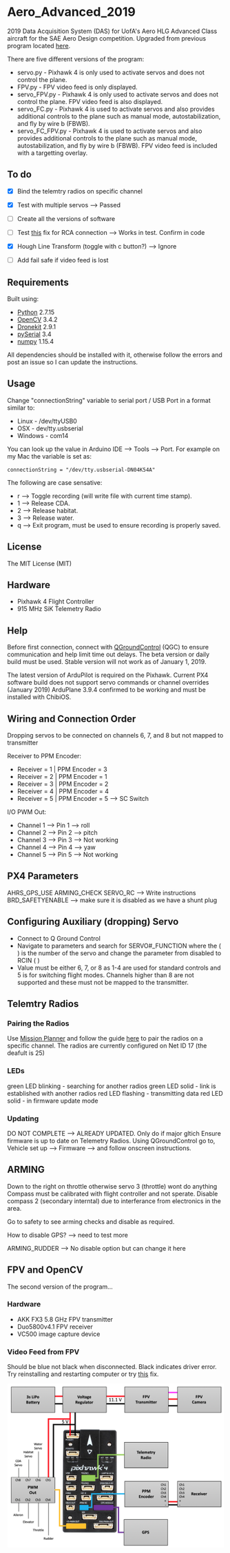 # Aero_Advanced_2019
2019 Data Acquisition System (DAS) for UofA's Aero HLG Advanced Class aircraft for the SAE Aero Design competition. Upgraded from previous program located [here](https://github.com/MarkSherstan/Aero_HLG_2018_DAS).

There are five different versions of the program:
* servo.py - Pixhawk 4 is only used to activate servos and does not control the plane.
* FPV.py - FPV video feed is only displayed.
* servo_FPV.py - Pixhawk 4 is only used to activate servos and does not control the plane. FPV video feed is also displayed.
* servo_FC.py - Pixhawk 4 is used to activate servos and also provides additional controls to the plane such as manual mode, autostabilization, and fly by wire b (FBWB).
* servo_FC_FPV.py - Pixhawk 4 is used to activate servos and also provides additional controls to the plane such as manual mode, autostabilization, and fly by wire b (FBWB). FPV video feed is included with a targetting overlay.


## To do
- [x] Bind the telemtry radios on specific channel
- [x] Test with multiple servos --> Passed
- [ ] Create all the versions of software
- [ ] Test [this](https://stackoverflow.com/questions/22146205/grab-frame-ntsctousb-dongle-opencv2-python-wrapper/22183737#22183737) fix for RCA connection --> Works in test. Confirm in code
- [x] Hough Line Transform (toggle with c button?) --> Ignore
- [ ] Add fail safe if video feed is lost


## Requirements
Built using:
* [Python](https://www.python.org) 2.7.15
* [OpenCV](https://opencv.org) 3.4.2
* [Dronekit](http://python.dronekit.io) 2.9.1
* [pySerial](https://pypi.org/project/pyserial/) 3.4
* [numpy](http://www.numpy.org/) 1.15.4

All dependencies should be installed with it, otherwise follow the errors and post an issue so I can update the instructions.


## Usage
Change "connectionString" variable to serial port / USB Port in a format similar to:
* Linux - /dev/ttyUSB0
* OSX - dev/tty.usbserial
* Windows - com14

You can look up the value in Arduino IDE --> Tools --> Port. For example on my Mac the variable is set as:

```
connectionString = "/dev/tty.usbserial-DN04K54A"
```

The following are case sensative:
* r --> Toggle recording (will write file with current time stamp).
* 1 --> Release CDA.
* 2 --> Release habitat.
* 3 --> Release water.
* q --> Exit program, must be used to ensure recording is properly saved.


## License
The MIT License (MIT)


##

## Hardware
* Pixhawk 4 Flight Controller
* 915 MHz SiK Telemetry Radio


## Help
Before first connection, connect with [QGroundControl](https://docs.qgroundcontrol.com/en/releases/daily_builds.html) (QGC) to ensure communication and help limit time out delays. The beta version or daily build must be used. Stable version will not work as of January 1, 2019.



The latest version of ArduPilot is required on the Pixhawk. Current PX4 software build does not support servo commands or channel overrides (January 2019) ArduPlane 3.9.4 confirmed to be working and must be installed with ChibiOS.


## Wiring and Connection Order
Dropping servos to be connected on channels 6, 7, and 8 but not mapped to transmitter

Receiver to PPM Encoder:
* Receiver = 1  |   PPM Encoder = 3
* Receiver = 2  |   PPM Encoder = 1
* Receiver = 3  |   PPM Encoder = 2
* Receiver = 4  |   PPM Encoder = 4
* Receiver = 5  |   PPM Encoder = 5   -->   SC Switch

I/O PWM Out:
* Channel 1 --> Pin 1 --> roll
* Channel 2 --> Pin 2 --> pitch
* Channel 3 --> Pin 3 --> Not working
* Channel 4 --> Pin 4 --> yaw
* Channel 5 --> Pin 5 --> Not working


## PX4 Parameters
AHRS_GPS_USE
ARMING_CHECK
SERVO_RC --> Write instructions
BRD_SAFETYENABLE --> make sure it is disabled as we have a shunt plug

## Configuring Auxiliary (dropping) Servo
* Connect to Q Ground Control
* Navigate to parameters and search for SERVO\#\_FUNCTION where the ( ) is the number of the servo and change the parameter from disabled to RCIN ( )
* Value must be either 6, 7, or 8 as 1-4 are used for standard controls and 5 is for switching flight modes. Channels higher than 8 are not supported and these must not be mapped to the transmitter.


## Telemtry Radios

### Pairing the Radios
Use [Mission Planner](http://ardupilot.org/planner/docs/mission-planner-installation.html) and follow the guide [here](http://ardupilot.org/copter/docs/common-configuring-a-telemetry-radio-using-mission-planner.html) to pair the radios on a specific channel. The radios are currently configured on Net ID 17 (the deafult is 25)


### LEDs
green LED blinking - searching for another radios
green LED solid - link is established with another radios
red LED flashing - transmitting data
red LED solid - in firmware update mode

### Updating
DO NOT COMPLETE --> ALREADY UPDATED. Only do if major gltich
Ensure firmware is up to date on Telemetry Radios. Using QGroundControl go to, Vehicle set up --> Firmware --> and follow onscreen instructions.

## ARMING
Down to the right on throttle otherwise servo 3 (throttle) wont do anything
Compass must be calibrated with flight controller and not sperate. Disable compass 2 (secondary interntal) due to interferance from electronics in the area.

Go to safety to see arming checks and disable as required.

How to disable GPS? --> need to test more 

ARMING_RUDDER --> No disable option but can change it here


## FPV and OpenCV
The second version of the program...


### Hardware
* AKK FX3 5.8 GHz FPV transmitter
* Duo5800v4.1 FPV receiver
* VC500 image capture device


### Video Feed from FPV
Should be blue not black when disconnected. Black indicates driver error. Try reinstalling and restarting computer or try [this](https://www.youtube.com/watch?v=0F2FuWTExoY) fix.

![Text goes here](https://github.com/MarkSherstan/Aero_Advanced_2019/blob/DO_SET_SERVO/Resources/wiringDiagramFPVTest.png)
